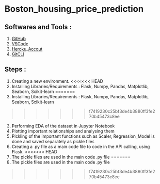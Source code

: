 # Boston_housing_price_prediction

## Softwares and Tools :

1. [GitHub](https://github.com/triomit50)
2. [VSCode](https://code.visualstudio.com/)
3. [Heroku_Accout](https://www.heroku.com/)
4. [GitCLI](https://git-scm.com/)

## Steps : 
1. Creating a new environment.
<<<<<<< HEAD
2. Installing Libraries/Requirements : Flask, Numpy, Pandas, Matplotlib,   Seaborn, Scikit-learn
=======
2. Installing Libraries/Requirements : Flask, Numpy, Pandas, Matplotlib, Seaborn, Scikit-learn
>>>>>>> f7419230c25bf3de4b3880ff3fe270b45473c8ee
3. Performing EDA of the dataset in Jupyter Notebook
4. Plotting important relationships and analysing them
5. Pickling of the important functions such as Scaler, Regression_Model is done and saved separately as pickle files
6. Creating a .py file as a main code file to code in the API calling, using Flask.
<<<<<<< HEAD
7. The pickle files are used in the main code .py file
=======
7. The pickle files are used in the main code .py file
>>>>>>> f7419230c25bf3de4b3880ff3fe270b45473c8ee
